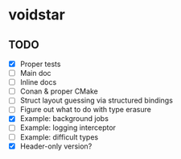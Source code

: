 # voidstar

## TODO
- [x] Proper tests
- [ ] Main doc
- [ ] Inline docs
- [ ] Conan & proper CMake
- [ ] Struct layout guessing via structured bindings
- [ ] Figure out what to do with type erasure
- [x] Example: background jobs
- [ ] Example: logging interceptor
- [ ] Example: difficult types
- [x] Header-only version?
